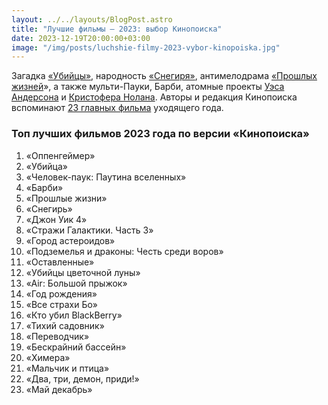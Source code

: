 ```yaml
---
layout: ../../layouts/BlogPost.astro
title: "Лучшие фильмы — 2023: выбор Кинопоиска"
date: 2023-12-19T20:00:00+03:00
image: "/img/posts/luchshie-filmy-2023-vybor-kinopoiska.jpg"
---
```


Загадка [«Убийцы»](https://www.kinopoisk.ru/film/462656/), народность [«Снегиря»](https://www.kinopoisk.ru/film/4485219/), антимелодрама [«Прошлых жизней](https://www.kinopoisk.ru/film/1346482/)», а также мульти-Пауки, Барби, атомные проекты [Уэса Андерсона](https://www.kinopoisk.ru/name/48415) и [Кристофера Нолана](https://www.kinopoisk.ru/name/41477). Авторы и редакция Кинопоиска вспоминают [23 главных фильма](https://www.kinopoisk.ru/media/article/4008861/) уходящего года.

### Топ лучших фильмов 2023 года по версии «Кинопоиска»

1.  «Оппенгеймер»
2.  «Убийца»
3.  «Человек-паук: Паутина вселенных»
4.  «Барби»
5.  «Прошлые жизни»
6.  «Снегирь»
7.  «Джон Уик 4»
8.  «Стражи Галактики. Часть 3»
9.  «Город астероидов»
10.  «Подземелья и драконы: Честь среди воров»
11.  «Оставленные»
12.  «Убийцы цветочной луны»
13.  «Air: Большой прыжок»
14.  «Год рождения»
15.  «Все страхи Бо»
16.  «Кто убил BlackBerry»
17.  «Тихий садовник»
18.  «Переводчик»
19.  «Бескрайний бассейн»
20.  «Химера»
21.  «Мальчик и птица»
22.  «Два, три, демон, приди!»
23.  «Май декабрь»